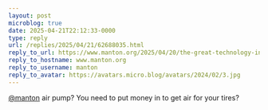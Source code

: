 ```yaml
---
layout: post
microblog: true
date: 2025-04-21T22:12:33-0000
type: reply
url: /replies/2025/04/21/62688035.html
reply_to_url: https://www.manton.org/2025/04/20/the-great-technology-innovation-in.html
reply_to_hostname: www.manton.org
reply_to_username: manton
reply_to_avatar: https://avatars.micro.blog/avatars/2024/02/3.jpg
---
```

<p><a href="https://micro.blog/manton">@manton</a> air pump? You need to put money in to get air for your tires?</p>
